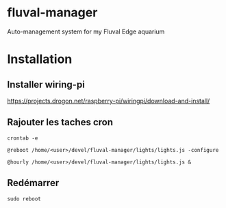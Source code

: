 # fluval-manager
Auto-management system for my Fluval Edge aquarium

# Installation
## Installer wiring-pi

https://projects.drogon.net/raspberry-pi/wiringpi/download-and-install/

## Rajouter les taches cron

`crontab -e`

`@reboot /home/<user>/devel/fluval-manager/lights/lights.js -configure`

`@hourly /home/<user>/devel/fluval-manager/lights/lights.js &`

## Redémarrer

`sudo reboot`
